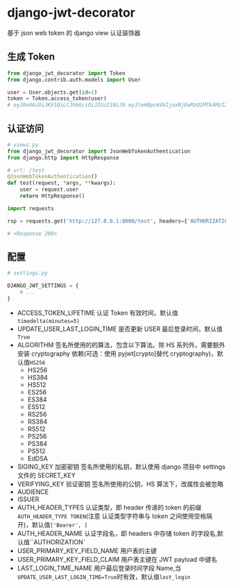 # django-jwt-decorator

基于 json web token 的 django view 认证装饰器

## 生成 Token

```python
from django_jwt_decorator import Token
from django.contrib.auth.models import User

user = User.objects.get(id=1)
token = Token.access_token(user)
# eyJ0eXAiOiJKV1QiLCJhbGciOiJIUzI1NiJ9.eyJleHBpcmVkIjoxNjEwMzQ1MTk4MzI2LCJ0b2tlbl90eXBlIjoiYWNjZXNzIiwiaWQiOjF9.fP-fxNAJ5f-77Ojk_YJwgTSzZ2bN6MgKZCpFWSUn2LI
```

## 认证访问

```python
# views.py
from django_jwt_decorator import JsonWebTokenAuthentication
from django.http import HttpResponse

# url: /test
@JsonWebTokenAuthentication()
def test(request, *args, **kwargs):
    user = request.user
    return HttpResponse()
```

```python
import requests

rsp = requests.get('http://127.0.0.1:8000/test', headers={'AUTHORIZATION': 'Bearer eyJleHBpcmVkIjoxNjEwMzQ1MTk4MzI2LCJ0b2tlbl90eXBlIjoiYWNjZXNzIiwiaWQiOjF9.fP-fxNAJ5f-77Ojk_YJwgTSzZ2bN6MgKZCpFWSUn2LI'})

# <Response 200>
```

## 配置

```python
# settings.py

DJANGO_JWT_SETTINGS = {
    # ...
}
```

- ACCESS_TOKEN_LIFETIME 认证 Token 有效时间，默认值`timedelta(minutes=5)`
- UPDATE_USER_LAST_LOGIN_TIME 是否更新 USER 最后登录时间，默认值`True`
- ALGORITHM 签名所使用的的算法，包含以下算法。除 HS 系列外，需要额外安装 cryptography 依赖(可选：使用 pyjwt[crypto]替代 cryptography)，默认值`HS256`
  - HS256
  - HS384
  - HS512
  - ES256
  - ES384
  - ES512
  - RS256
  - RS384
  - RS512
  - PS256
  - PS384
  - PS512
  - EdDSA
- SIGING_KEY 加密密钥 签名所使用的私钥，默认使用 django 项目中 settings 文件的 SECRET_KEY
- VERIFYING_KEY 验证密钥 签名所使用的公钥，HS 算法下，改属性会被忽略
- AUDIENCE
- ISSUER
- AUTH_HEADER_TYPES 认证类型，即 header 传递的 token 的前缀`AUTH_HEADER_TYPE TOKEN`(注意 认证类型字符串与 token 之间使用空格隔开)，默认值`['Bearer', ]`
- AUTH_HEADER_NAME 认证字段名，即 headers 中存储 token 的字段名,默认值``AUTHORIZATION`
- USER_PRIMARY_KEY_FIELD_NAME 用户表的主键
- USER_PRIMARY_KEY_FIELD_CLAIM 用户表主键在 JWT payload 中键名
- LAST_LOGIN_TIME_NAME 用户最后登录时间字段 Name,当`UPDATE_USER_LAST_LOGIN_TIME=True`时有效，默认值`last_login`
